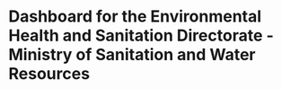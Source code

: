 # Dashboard for the Environmental Health and Sanitation Directorate - Ministry of Sanitation and Water Resources
